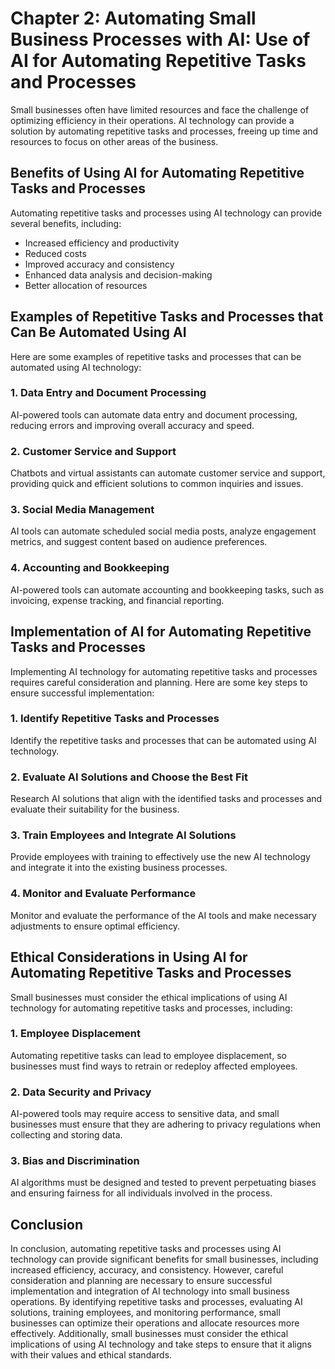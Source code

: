 Chapter 2: Automating Small Business Processes with AI: Use of AI for Automating Repetitive Tasks and Processes
===============================================================================================================

Small businesses often have limited resources and face the challenge of optimizing efficiency in their operations. AI technology can provide a solution by automating repetitive tasks and processes, freeing up time and resources to focus on other areas of the business.

Benefits of Using AI for Automating Repetitive Tasks and Processes
------------------------------------------------------------------

Automating repetitive tasks and processes using AI technology can provide several benefits, including:

* Increased efficiency and productivity
* Reduced costs
* Improved accuracy and consistency
* Enhanced data analysis and decision-making
* Better allocation of resources

Examples of Repetitive Tasks and Processes that Can Be Automated Using AI
-------------------------------------------------------------------------

Here are some examples of repetitive tasks and processes that can be automated using AI technology:

### 1. Data Entry and Document Processing

AI-powered tools can automate data entry and document processing, reducing errors and improving overall accuracy and speed.

### 2. Customer Service and Support

Chatbots and virtual assistants can automate customer service and support, providing quick and efficient solutions to common inquiries and issues.

### 3. Social Media Management

AI tools can automate scheduled social media posts, analyze engagement metrics, and suggest content based on audience preferences.

### 4. Accounting and Bookkeeping

AI-powered tools can automate accounting and bookkeeping tasks, such as invoicing, expense tracking, and financial reporting.

Implementation of AI for Automating Repetitive Tasks and Processes
------------------------------------------------------------------

Implementing AI technology for automating repetitive tasks and processes requires careful consideration and planning. Here are some key steps to ensure successful implementation:

### 1. Identify Repetitive Tasks and Processes

Identify the repetitive tasks and processes that can be automated using AI technology.

### 2. Evaluate AI Solutions and Choose the Best Fit

Research AI solutions that align with the identified tasks and processes and evaluate their suitability for the business.

### 3. Train Employees and Integrate AI Solutions

Provide employees with training to effectively use the new AI technology and integrate it into the existing business processes.

### 4. Monitor and Evaluate Performance

Monitor and evaluate the performance of the AI tools and make necessary adjustments to ensure optimal efficiency.

Ethical Considerations in Using AI for Automating Repetitive Tasks and Processes
--------------------------------------------------------------------------------

Small businesses must consider the ethical implications of using AI technology for automating repetitive tasks and processes, including:

### 1. Employee Displacement

Automating repetitive tasks can lead to employee displacement, so businesses must find ways to retrain or redeploy affected employees.

### 2. Data Security and Privacy

AI-powered tools may require access to sensitive data, and small businesses must ensure that they are adhering to privacy regulations when collecting and storing data.

### 3. Bias and Discrimination

AI algorithms must be designed and tested to prevent perpetuating biases and ensuring fairness for all individuals involved in the process.

Conclusion
----------

In conclusion, automating repetitive tasks and processes using AI technology can provide significant benefits for small businesses, including increased efficiency, accuracy, and consistency. However, careful consideration and planning are necessary to ensure successful implementation and integration of AI technology into small business operations. By identifying repetitive tasks and processes, evaluating AI solutions, training employees, and monitoring performance, small businesses can optimize their operations and allocate resources more effectively. Additionally, small businesses must consider the ethical implications of using AI technology and take steps to ensure that it aligns with their values and ethical standards.
